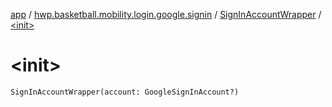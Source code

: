 [app](../../index.md) / [hwp.basketball.mobility.login.google.signin](../index.md) / [SignInAccountWrapper](index.md) / [&lt;init&gt;](.)

# &lt;init&gt;

`SignInAccountWrapper(account: GoogleSignInAccount?)`